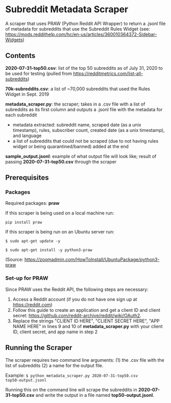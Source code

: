 # Subreddit Metadata Scraper
A scraper that uses PRAW (Python Reddit API Wrapper) to return a .jsonl file of  metadata for subreddits that use the Subreddit Rules Widget (see: https://mods.reddithelp.com/hc/en-us/articles/360010364372-Sidebar-Widgets)

## Contents
**2020-07-31-top50.csv**: list of the top 50 subreddits as of July 31, 2020 to be used for testing (pulled from https://redditmetrics.com/list-all-subreddits)

**70k-subreddits.csv**: a list of ~70,000 subreddits that used the Rules Widget in Sept. 2019

**metadata_scraper.py**: the scraper; takes in a .csv file with a list of subreddits as its first column and outputs a .jsonl file with the metadata for each subreddit
- metadata extracted: subreddit name, scraped date (as a unix timestamp), rules, subscriber count, created date (as a unix timestamp), and language
- a list of subreddits that could not be scraped (due to not having rules widget or being quarantined/banned) added at the end

**sample_output.jsonl**: example of what output file will look like; result of passing **2020-07-31-top50.csv** through the scraper

## Prerequisites 
### Packages
Required packages: **praw**

If this scraper is being used on a local machine run: 

<code>pip install praw</code>

If this scraper is being run on an Ubuntu server run:

<code>$ sudo apt-get update -y</code>

<code>$ sudo apt-get install -y python3-praw</code>

(Source: https://zoomadmin.com/HowToInstall/UbuntuPackage/python3-praw

### Set-up for PRAW
Since PRAW uses the Reddit API, the following steps are necessary: 
1) Access a Reddit account (if you do not have one sign up at https://reddit.com)
2) Follow this guide to create an application and get a client ID and client secret: https://github.com/reddit-archive/reddit/wiki/OAuth2. 
3) Replace the strings "CLIENT ID HERE", "CLIENT SECRET HERE", "APP NAME HERE" in lines 9 and 10 of **metadata_scraper.py** with your client ID, client secret, and app name in step 2 

## Running the Scraper
The scraper requires two command line arguments: (1) the .csv file with the list of subreddits (2) a name for the output file.

Example:
<code>$ python metadata_scraper.py 2020-07-31-top50.csv top50-output.jsonl</code>

Running this on the command line will scrape the subreddits in **2020-07-31-top50.csv** and write the output in a file named **top50-output.jsonl**.

